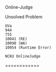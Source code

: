 Online-Judge

Unsolved Problem

    UVa
    944
    755
    10041 (RE)
    10098 (WA)
    10954 (Runtime Error)

    NCKU OnlineJudge

============
